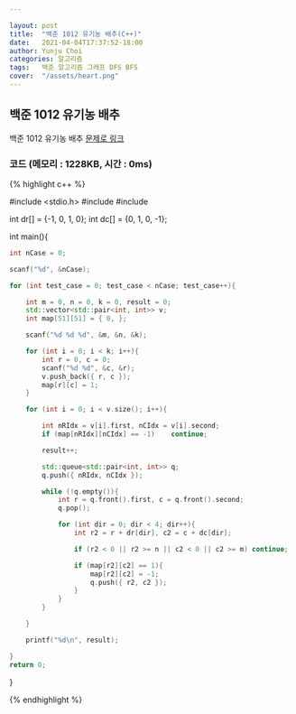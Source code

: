```yaml
---

layout: post
title:  "백준 1012 유기농 배추(C++)"
date:   2021-04-04T17:37:52-18:00
author: Yunju Choi
categories: 알고리즘
tags:	백준 알고리즘 그래프 DFS BFS
cover:  "/assets/heart.png"
---
```


## 백준 1012 유기농 배추

백준 1012 유기농 배추 [문제로 링크][유기농배추]



### 코드 (메모리 : 1228KB, 시간 : 0ms)

{% highlight c++ %}

#include <stdio.h>
#include <queue>
#include <vector>

int dr[] = {-1, 0, 1, 0};
int dc[] = {0, 1, 0, -1};

int main(){

```c++
int nCase = 0;

scanf("%d", &nCase);

for (int test_case = 0; test_case < nCase; test_case++){

	int m = 0, n = 0, k = 0, result = 0;
	std::vector<std::pair<int, int>> v;
	int map[51][51] = { 0, };

	scanf("%d %d %d", &m, &n, &k);

	for (int i = 0; i < k; i++){
		int r = 0, c = 0;
		scanf("%d %d", &c, &r);
		v.push_back({ r, c });
		map[r][c] = 1;
	}

	for (int i = 0; i < v.size(); i++){

		int nRIdx = v[i].first, nCIdx = v[i].second;
		if (map[nRIdx][nCIdx] == -1)	continue;

		result++;

		std::queue<std::pair<int, int>> q;
		q.push({ nRIdx, nCIdx });

		while (!q.empty()){
			int r = q.front().first, c = q.front().second;
			q.pop();

			for (int dir = 0; dir < 4; dir++){
				int r2 = r + dr[dir], c2 = c + dc[dir];

				if (r2 < 0 || r2 >= n || c2 < 0 || c2 >= m)	continue;

				if (map[r2][c2] == 1){
					map[r2][c2] = -1;
					q.push({ r2, c2 });
				}
			}
		}

	}

	printf("%d\n", result);

}
return 0;
```
}

{% endhighlight %}

[유기농배추]: https://www.acmicpc.net/problem/1012